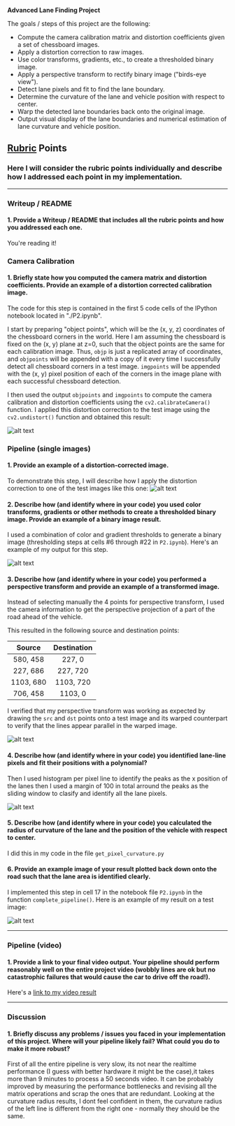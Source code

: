 **Advanced Lane Finding Project**

The goals / steps of this project are the following:

* Compute the camera calibration matrix and distortion coefficients given a set of chessboard images.
* Apply a distortion correction to raw images.
* Use color transforms, gradients, etc., to create a thresholded binary image.
* Apply a perspective transform to rectify binary image ("birds-eye view").
* Detect lane pixels and fit to find the lane boundary.
* Determine the curvature of the lane and vehicle position with respect to center.
* Warp the detected lane boundaries back onto the original image.
* Output visual display of the lane boundaries and numerical estimation of lane curvature and vehicle position.

[//]: # (Image References)

[image1]: ./output_images/undist_straight_lines2.jpg "Undistorted"
[image2]: ./test_images/straight_lines2.jpg "Road Transformed"
[image3]: ./output_images/binary_undist_straight_lines2.jpg "Binary Example"
[image4]: ./output_images/warped_straight_lines2.jpg "Warp Example"
[image5]: ./output_images/lines_sliding_window_straight_lines2.jpg "Fit Visual"
[image6]: ./output_images/combined_straight_lines2.jpg "Output"
[video1]: ./test_videos/project_video.mp4 "Video"

## [Rubric](https://review.udacity.com/#!/rubrics/571/view) Points

### Here I will consider the rubric points individually and describe how I addressed each point in my implementation.  

---

### Writeup / README

#### 1. Provide a Writeup / README that includes all the rubric points and how you addressed each one.  

You're reading it!

### Camera Calibration

#### 1. Briefly state how you computed the camera matrix and distortion coefficients. Provide an example of a distortion corrected calibration image.

The code for this step is contained in the first 5 code cells of the IPython notebook located in "./P2.ipynb".  

I start by preparing "object points", which will be the (x, y, z) coordinates of the chessboard corners in the world. Here I am assuming the chessboard is fixed on the (x, y) plane at z=0, such that the object points are the same for each calibration image.  Thus, `objp` is just a replicated array of coordinates, and `objpoints` will be appended with a copy of it every time I successfully detect all chessboard corners in a test image.  `imgpoints` will be appended with the (x, y) pixel position of each of the corners in the image plane with each successful chessboard detection.  

I then used the output `objpoints` and `imgpoints` to compute the camera calibration and distortion coefficients using the `cv2.calibrateCamera()` function.  I applied this distortion correction to the test image using the `cv2.undistort()` function and obtained this result: 

![alt text][image1]

### Pipeline (single images)

#### 1. Provide an example of a distortion-corrected image.

To demonstrate this step, I will describe how I apply the distortion correction to one of the test images like this one:
![alt text][image2]

#### 2. Describe how (and identify where in your code) you used color transforms, gradients or other methods to create a thresholded binary image.  Provide an example of a binary image result.

I used a combination of color and gradient thresholds to generate a binary image (thresholding steps at cells #6 through #22 in `P2.ipynb`).  Here's an example of my output for this step.

![alt text][image3]

#### 3. Describe how (and identify where in your code) you performed a perspective transform and provide an example of a transformed image.

Instead of selecting manually the 4 points for perspective transform, I used the camera information to get the perspective projection of a part of the road ahead of the vehicle.

This resulted in the following source and destination points:

| Source        | Destination   | 
|:-------------:|:-------------:| 
| 580, 458    | 227, 0    |      
| 227, 686    | 227, 720  |
| 1103, 680   | 1103, 720 |
| 706, 458    | 1103, 0   |

I verified that my perspective transform was working as expected by drawing the `src` and `dst` points onto a test image and its warped counterpart to verify that the lines appear parallel in the warped image.

![alt text][image4]

#### 4. Describe how (and identify where in your code) you identified lane-line pixels and fit their positions with a polynomial?

Then I used histogram per pixel line to identify the peaks as the x position of the lanes then I used a margin of 100 in total arround the peaks as the sliding window to clasify and identify all the lane pixels.

![alt text][image5]

#### 5. Describe how (and identify where in your code) you calculated the radius of curvature of the lane and the position of the vehicle with respect to center.

I did this in my code in the file `get_pixel_curvature.py`

#### 6. Provide an example image of your result plotted back down onto the road such that the lane area is identified clearly.

I implemented this step in cell 17 in the notebook file  `P2.ipynb` in the function `complete_pipeline()`.  Here is an example of my result on a test image:

![alt text][image6]

---

### Pipeline (video)

#### 1. Provide a link to your final video output.  Your pipeline should perform reasonably well on the entire project video (wobbly lines are ok but no catastrophic failures that would cause the car to drive off the road!).

Here's a [link to my video result](test_videos/project_video.mp4)

---

### Discussion

#### 1. Briefly discuss any problems / issues you faced in your implementation of this project.  Where will your pipeline likely fail?  What could you do to make it more robust?

First of all the entire pipeline is very slow, its not near the realtime performance (I guess with better hardware it might be the case),it takes more than 9 minutes to process a 50 seconds video. It can be probably improved by measuring the performance bottlenecks and revising all the matrix operations and scrap the ones that are redundant. Looking at the curvature radius results, I dont feel confident in them, the curvature radius of the left line is different from the right one - normally they should be the same.